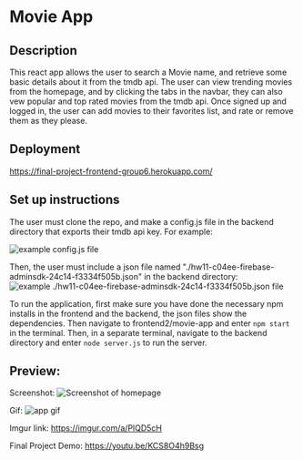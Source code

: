 # Movie App

## Description
This react app allows the user to search a Movie name, and retrieve some basic details about it from the tmdb api. The user can view trending movies from the homepage, and by clicking the tabs in the navbar, they can also vew popular and top rated movies from the tmdb api. Once signed up and logged in, the user can add movies to their favorites list, and rate or remove them as they please.

## Deployment
https://final-project-frontend-group6.herokuapp.com/

## Set up instructions
The user must clone the repo, and make a config.js file in the backend directory that exports their tmdb api key. For example:

![example config.js file](https://github.com/KevinInfante/Full-Stack-Movies/blob/main/frontend2/movie-app/public/config_example.jpg?raw=true)

Then, the user must include a json file named "./hw11-c04ee-firebase-adminsdk-24c14-f3334f505b.json" in the backend directory:
![example ./hw11-c04ee-firebase-adminsdk-24c14-f3334f505b.json file](https://github.com/cop4808-spring-2023-fullstack-web/final-project-Group-6/blob/main/frontend2/movie-app/public/firebase_example.jpg?raw=true)

To run the application, first make sure you have done the necessary npm installs in the frontend and the backend, the json files show the dependencies. Then navigate to frontend2/movie-app and enter ```npm start``` in the terminal.
Then, in a separate terminal, navigate to the backend directory and enter ```node server.js``` to
run the server.

## Preview:
Screenshot:
![Screenshot of homepage](https://github.com/cop4808-spring-2023-fullstack-web/final-project-Group-6/blob/main/frontend2/movie-app/public/Screenshot_example.jpg?raw=true)

Gif:
![app gif](https://github.com/cop4808-spring-2023-fullstack-web/final-project-Group-6/blob/main/frontend2/movie-app/public/Critique_Crew_app.gif)

Imgur link: https://imgur.com/a/PlQD5cH 

Final Project Demo:
https://youtu.be/KCS8O4h9Bsg
